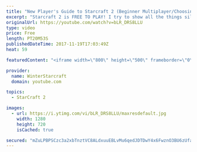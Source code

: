 ```yaml
---
title: "New Player's Guide to Starcraft 2 (Beginner Multiplayer/Choosing Race)"
excerpt: "Starcraft 2 is FREE TO PLAY! I try to show all the things silver league me wishes he had known in 2010!! Important Links (to outside resources): Sc2ReplayStats: https://sc2replaystats.com/ Team Liquid: http://www.teamliquid.net/ Reddit Resources: https://www.reddit.com/r/starcraft/wiki/related_reddits"
originalUrl: https://youtube.com/watch?v=bLR_DRS8LLU
type: video
price: Free
length: PT20M53S
publishedDateTime: 2017-11-19T17:03:49Z
heat: 59

featuredContent: "<iframe width=\"800\" height=\"500\" frameborder=\"0\" src=\"https://www.youtube.com/embed/bLR_DRS8LLU\" allow=\"accelerometer; autoplay; encrypted-media; gyroscope; picture-in-picture\" allowfullscreen></iframe>"

provider:
  name: WinterStarcraft
  domain: youtube.com

topics:
  - StarCraft 2

images:
  - url: https://i.ytimg.com/vi/bLR_DRS8LLU/maxresdefault.jpg
    width: 1280
    height: 720
    isCached: true

secured: "mZuLPBPSCzc3a2xbTnztVC8ALdxuuEBLvMu6qedJDTDwY4x6FwznO3BU6zUfaXlmb/P1moygSXHyOHYDsbYoMaOXzUrmeh86EwPFFD/10KsQudtT5MXJ2bWHIBwjU9wiXwmqcCs+gGWBPEfKVc1kgrlXpMAMdJ2BVDOPT2cHJVGmWgLWg2LaY0uLiILzOfn0fwdn9dtzI86TshxBhWa7pZSWN98Q36y9noCllSU8t7xA/CtVwpbeNtU+BDYvbLlnJyRIwZLqQiOJrY4jEJFxBTTeht0R5RwTZ9W2N14r00PWmshWBMFw4MOwrXrqQl817Vf3XMAwc0bU1XXQPjpB6i82/g8hVbXQepLAGS19z4epGjKliUJ8WCJpn1x6+FMCv1mXXgTyatvPg+ohbxtSvWYDhy8WNOK1wb80KK3An8U=;ByoqoXaZZHN0VGS01iIdQQ=="
---
```


